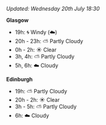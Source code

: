 *Updated: Wednesday 20th July 18:30*

**Glasgow**

* 19h: :cyclone: Windy (:cloud:)
* 20h - 23h: :partly_sunny: Partly Cloudy
* 0h - 2h: :sunny: Clear
* 3h, 4h: :partly_sunny: Partly Cloudy
* 5h, 6h: :cloud: Cloudy

**Edinburgh**

* 19h: :partly_sunny: Partly Cloudy
* 20h - 2h: :sunny: Clear
* 3h - 5h: :partly_sunny: Partly Cloudy
* 6h: :cloud: Cloudy
